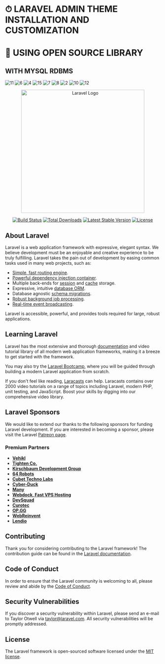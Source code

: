# ⏱ LARAVEL ADMIN THEME INSTALLATION AND CUSTOMIZATION
# 📌 USING  OPEN SOURCE LIBRARY
## WITH MYSQL RDBMS

![11](https://github.com/shamiraty/Laravel-Open-Admin-Theme-Installation-and-customization/assets/129072179/2f086251-d4b0-4dd8-8742-27ecf3169c60)
![6](https://github.com/shamiraty/Laravel-Open-Admin-Theme-Installation-and-customization/assets/129072179/34fbcdcf-eb28-44ee-934a-7bf9836591ed)
![4](https://github.com/shamiraty/Laravel-Open-Admin-Theme-Installation-and-customization/assets/129072179/f6b77a6c-f779-4640-82aa-d8752aa68a53)
![15](https://github.com/shamiraty/Laravel-Open-Admin-Theme-Installation-and-customization/assets/129072179/4a3c2d4b-9673-4dce-a38b-089fb9a9c6cd)
![7](https://github.com/shamiraty/Laravel-Open-Admin-Theme-Installation-and-customization/assets/129072179/c7da76af-a6ab-4355-9594-f1c7025cb94e)
![8](https://github.com/shamiraty/Laravel-Open-Admin-Theme-Installation-and-customization/assets/129072179/d8a54432-af9c-44a6-b2ed-f36cfbb86760)
![2](https://github.com/shamiraty/Laravel-Open-Admin-Theme-Installation-and-customization/assets/129072179/96328312-81b3-4738-ba69-51f268b73bb4)
![10](https://github.com/shamiraty/Laravel-Open-Admin-Theme-Installation-and-customization/assets/129072179/7b3382fd-7179-4686-ae5e-49762f78e188)
![12](https://github.com/shamiraty/Laravel-Open-Admin-Theme-Installation-and-customization/assets/129072179/f77e4182-6934-4ccf-8a27-c088d8b2d27a)

<p align="center"><a href="https://laravel.com" target="_blank"><img src="https://raw.githubusercontent.com/laravel/art/master/logo-lockup/5%20SVG/2%20CMYK/1%20Full%20Color/laravel-logolockup-cmyk-red.svg" width="400" alt="Laravel Logo"></a></p>

<p align="center">
<a href="https://github.com/laravel/framework/actions"><img src="https://github.com/laravel/framework/workflows/tests/badge.svg" alt="Build Status"></a>
<a href="https://packagist.org/packages/laravel/framework"><img src="https://img.shields.io/packagist/dt/laravel/framework" alt="Total Downloads"></a>
<a href="https://packagist.org/packages/laravel/framework"><img src="https://img.shields.io/packagist/v/laravel/framework" alt="Latest Stable Version"></a>
<a href="https://packagist.org/packages/laravel/framework"><img src="https://img.shields.io/packagist/l/laravel/framework" alt="License"></a>
</p>

## About Laravel

Laravel is a web application framework with expressive, elegant syntax. We believe development must be an enjoyable and creative experience to be truly fulfilling. Laravel takes the pain out of development by easing common tasks used in many web projects, such as:

- [Simple, fast routing engine](https://laravel.com/docs/routing).
- [Powerful dependency injection container](https://laravel.com/docs/container).
- Multiple back-ends for [session](https://laravel.com/docs/session) and [cache](https://laravel.com/docs/cache) storage.
- Expressive, intuitive [database ORM](https://laravel.com/docs/eloquent).
- Database agnostic [schema migrations](https://laravel.com/docs/migrations).
- [Robust background job processing](https://laravel.com/docs/queues).
- [Real-time event broadcasting](https://laravel.com/docs/broadcasting).

Laravel is accessible, powerful, and provides tools required for large, robust applications.

## Learning Laravel

Laravel has the most extensive and thorough [documentation](https://laravel.com/docs) and video tutorial library of all modern web application frameworks, making it a breeze to get started with the framework.

You may also try the [Laravel Bootcamp](https://bootcamp.laravel.com), where you will be guided through building a modern Laravel application from scratch.

If you don't feel like reading, [Laracasts](https://laracasts.com) can help. Laracasts contains over 2000 video tutorials on a range of topics including Laravel, modern PHP, unit testing, and JavaScript. Boost your skills by digging into our comprehensive video library.

## Laravel Sponsors

We would like to extend our thanks to the following sponsors for funding Laravel development. If you are interested in becoming a sponsor, please visit the Laravel [Patreon page](https://patreon.com/taylorotwell).

### Premium Partners

- **[Vehikl](https://vehikl.com/)**
- **[Tighten Co.](https://tighten.co)**
- **[Kirschbaum Development Group](https://kirschbaumdevelopment.com)**
- **[64 Robots](https://64robots.com)**
- **[Cubet Techno Labs](https://cubettech.com)**
- **[Cyber-Duck](https://cyber-duck.co.uk)**
- **[Many](https://www.many.co.uk)**
- **[Webdock, Fast VPS Hosting](https://www.webdock.io/en)**
- **[DevSquad](https://devsquad.com)**
- **[Curotec](https://www.curotec.com/services/technologies/laravel/)**
- **[OP.GG](https://op.gg)**
- **[WebReinvent](https://webreinvent.com/?utm_source=laravel&utm_medium=github&utm_campaign=patreon-sponsors)**
- **[Lendio](https://lendio.com)**

## Contributing

Thank you for considering contributing to the Laravel framework! The contribution guide can be found in the [Laravel documentation](https://laravel.com/docs/contributions).

## Code of Conduct

In order to ensure that the Laravel community is welcoming to all, please review and abide by the [Code of Conduct](https://laravel.com/docs/contributions#code-of-conduct).

## Security Vulnerabilities

If you discover a security vulnerability within Laravel, please send an e-mail to Taylor Otwell via [taylor@laravel.com](mailto:taylor@laravel.com). All security vulnerabilities will be promptly addressed.

## License

The Laravel framework is open-sourced software licensed under the [MIT license](https://opensource.org/licenses/MIT).
